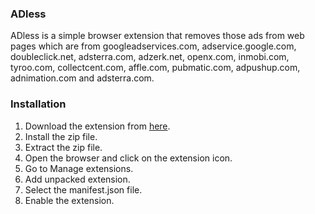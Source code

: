 ### ADless
ADless is a simple browser extension that removes those ads from web pages which are from googleadservices.com, adservice.google.com, doubleclick.net, adsterra.com, adzerk.net, openx.com, inmobi.com, tyroo.com, collectcent.com, affle.com, pubmatic.com, adpushup.com, adnimation.com and adsterra.com.

### Installation

1. Download the extension from [here](https://github.com/ADless/releases/latest).
2. Install the zip file.
3. Extract the zip file.
4. Open the browser and click on the extension icon.
5. Go to Manage extensions.
6. Add unpacked extension.
7. Select the manifest.json file.
8. Enable the extension.
